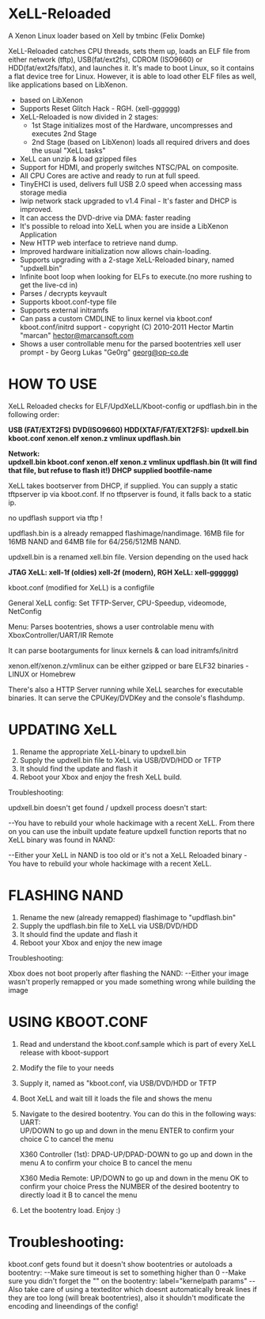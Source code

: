 # **XeLL-Reloaded**

A Xenon Linux loader based on Xell by tmbinc (Felix Domke)

XeLL-Reloaded catches CPU threads, sets them up, loads an ELF file from either network (tftp), USB(fat/ext2fs), CDROM (ISO9660) or HDD(fat/ext2fs/fatx), and launches it. 
It's made to boot Linux, so it contains a flat device tree for Linux. However, it is able to load other ELF files as well, like applications based on LibXenon.

*  based on LibXenon
* Supports Reset Glitch Hack - RGH. (xell-gggggg)
* XeLL-Reloaded is now divided in 2 stages:
	- 1st Stage initializes most of the Hardware, uncompresses and executes 2nd Stage
	- 2nd Stage (based on LibXenon) loads all required drivers and does the usual "XeLL tasks"
* XeLL can unzip & load gzipped files
* Support for HDMI, and properly switches NTSC/PAL on composite.
* All CPU Cores are active and ready to run at full speed.
* TinyEHCI is used, delivers full USB 2.0 speed when accessing mass storage media
* lwip network stack upgraded to v1.4 Final - It's faster and DHCP is improved.
* It can access the DVD-drive via DMA: faster reading
* It's possible to reload into XeLL when you are inside a LibXenon Application
* New HTTP web interface to retrieve nand dump.
* Improved hardware initialization now allows chain-loading.
* Supports upgrading with a 2-stage XeLL-Reloaded binary, named "updxell.bin"
* Infinite boot loop when looking for ELFs to execute.(no more rushing to get the live-cd in)
* Parses / decrypts keyvault
* Supports kboot.conf-type file
* Supports external initramfs
* Can pass a custom CMDLINE to linux kernel via kboot.conf
  kboot.conf/initrd support - copyright (C) 2010-2011  Hector Martin "marcan" <hector@marcansoft.com>
* Shows a user controllable menu for the parsed bootentries 
  xell user prompt - by Georg Lukas "Ge0rg" <georg@op-co.de>

# HOW TO USE


XeLL Reloaded checks for ELF/UpdXeLL/Kboot-config or updflash.bin in the following order:

**USB (FAT/EXT2FS)
DVD(ISO9660)
HDD(XTAF/FAT/EXT2FS):	updxell.bin
						kboot.conf
						xenon.elf
						xenon.z
						vmlinux
						updflash.bin**
						
						
						
						
**Network: 				
						updxell.bin
						kboot.conf
						xenon.elf
						xenon.z
						vmlinux
						updflash.bin (It will find that file, but refuse to flash it!)
						DHCP supplied bootfile-name**
						 
						 
XeLL takes bootserver from DHCP, if supplied. You can supply a static tftpserver ip via kboot.conf. If no tftpserver is found, it falls back to a static ip.

no updflash support via tftp !


updflash.bin is a already remapped flashimage/nandimage. 16MB file for 16MB NAND and 64MB file for 64/256/512MB NAND.

updxell.bin is a renamed xell.bin file. Version depending on the used hack 

**JTAG XeLL: xell-1f (oldies) xell-2f (modern),
RGH XeLL: xell-gggggg)**


kboot.conf (modified for XeLL) is a configfile

General XeLL config: Set TFTP-Server, CPU-Speedup, videomode, NetConfig

Menu: Parses bootentries, shows a user controlable menu with XboxController/UART/IR Remote

  It can parse bootarguments for linux kernels & can load initramfs/initrd 

xenon.elf/xenon.z/vmlinux can be either gzipped or bare ELF32 binaries - LINUX or Homebrew



There's also a HTTP Server running while XeLL searches for executable binaries.
It can serve the CPUKey/DVDKey and the console's flashdump.	


# UPDATING XeLL


1. Rename the appropriate XeLL-binary to updxell.bin
2. Supply the updxell.bin file to XeLL via USB/DVD/HDD or TFTP
3. It should find the update and flash it
4. Reboot your Xbox and enjoy the fresh XeLL build. 

Troubleshooting:

updxell.bin doesn't get found / updxell process doesn't start:

--You have to rebuild your whole hackimage with a recent XeLL. From there on you can use the inbuilt update feature
updxell function reports that no XeLL binary was found in NAND:

--Either your XeLL in NAND is too old or it's not a XeLL Reloaded binary - You have to rebuild your whole hackimage with a recent XeLL.


# FLASHING NAND


1. Rename the new (already remapped) flashimage to "updflash.bin"
2. Supply the updflash.bin file to XeLL via USB/DVD/HDD
3. It should find the update and flash it
4. Reboot your Xbox and enjoy the new image

Troubleshooting:

Xbox does not boot properly after flashing the NAND:
--Either your image wasn't properly remapped or you made something wrong while building the image


# USING KBOOT.CONF


1. Read and understand the kboot.conf.sample which is part of every XeLL release with kboot-support
2. Modify the file to your needs
3. Supply it, named as "kboot.conf, via USB/DVD/HDD or TFTP
4. Boot XeLL and wait till it loads the file and shows the menu
5. Navigate to the desired bootentry. You can do this in the following ways:
	UART:	
	UP/DOWN to go up and down in the menu
	ENTER to confirm your choice
	C to cancel the menu

	X360 Controller (1st):
	DPAD-UP/DPAD-DOWN to go up and down in the menu
	A to confirm your choice
	B to cancel the menu

	X360 Media Remote:
	UP/DOWN to go up and down in the menu
	OK to confirm your choice
	Press the NUMBER of the desired bootentry to directly load it
	B to cancel the menu

6. Let the bootentry load. Enjoy :)

# Troubleshooting:

kboot.conf gets found but it doesn't show bootentries or autoloads a bootentry:
--Make sure timeout is set to something higher than 0
--Make sure you didn't forget the "" on the bootentry: label="kernelpath params"
--Also take care of using a texteditor which doesnt automatically break lines if they are too long (will break bootentries), also it shouldn't
modificate the encoding and lineendings of the config!
